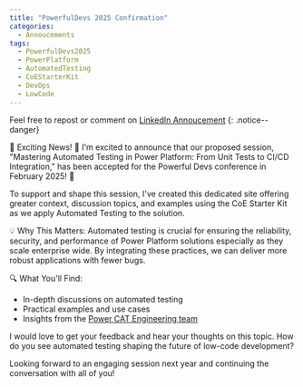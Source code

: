 ```yaml
---
title: "PowerfulDevs 2025 Confirmation"
categories:
  - Annoucements
tags:
  - PowerfulDevs2025
  - PowerPlatform
  - AutomatedTesting
  - CoEStarterKit
  - DevOps
  - LowCode
---
```


Feel free to repost or comment on [LinkedIn Annoucement](https://www.linkedin.com/feed/update/urn:li:activity:7263669490834374657/)
{: .notice--danger}

🚀 Exciting News! 🚀
I'm excited to announce that our proposed session, "Mastering Automated Testing in Power Platform: From Unit Tests to CI/CD Integration," has been accepted for the Powerful Devs conference in February 2025! 🎉

To support and shape this session, I've created this dedicated site offering greater context, discussion topics, and examples using the CoE Starter Kit as we apply Automated Testing to the solution.

💡 Why This Matters: Automated testing is crucial for ensuring the reliability, security, and performance of Power Platform solutions especially as they scale enterprise wide. By integrating these practices, we can deliver more robust applications with fewer bugs.

🔍 What You'll Find:
- In-depth discussions on automated testing
- Practical examples and use cases
- Insights from the [Power CAT Engineering team](https://aka.ms/whoispowercat)

I would love to get your feedback and hear your thoughts on this topic. How do you see automated testing shaping the future of low-code development?

Looking forward to an engaging session next year and continuing the conversation with all of you!

